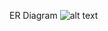 ER Diagram
![alt text](https://github.com/bquigley1/TFS/blob/database_update/database/DB_ERD_Data_Model.png)
